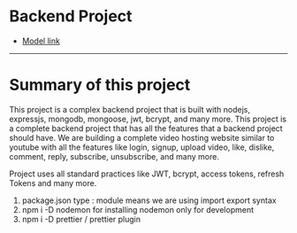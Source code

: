 # Backend Project

- [Model link](https://app.eraser.io/workspace/4j54hE4PrM4hUevhhdbr)


---
# Summary of this project

This project is a complex backend project that is built with nodejs, expressjs, mongodb, mongoose, jwt, bcrypt, and many more. This project is a complete backend project that has all the features that a backend project should have.
We are building a complete video hosting website similar to youtube with all the features like login, signup, upload video, like, dislike, comment, reply, subscribe, unsubscribe, and many more.

Project uses all standard practices like JWT, bcrypt, access tokens, refresh Tokens and many more.


1. package.json type : module means we are using import export syntax
2. npm i -D nodemon for installing nodemon only for development
3. npm i -D prettier / prettier plugin